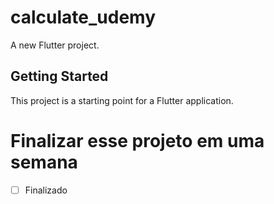 # calculate_udemy

A new Flutter project.

## Getting Started

This project is a starting point for a Flutter application.

# Finalizar esse projeto em uma semana
- [ ] Finalizado
